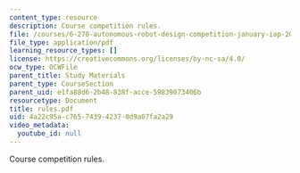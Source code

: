 ```yaml
---
content_type: resource
description: Course competition rules.
file: /courses/6-270-autonomous-robot-design-competition-january-iap-2005/4a22c95ac765743942370d9a07fa2a29_rules.pdf
file_type: application/pdf
learning_resource_types: []
license: https://creativecommons.org/licenses/by-nc-sa/4.0/
ocw_type: OCWFile
parent_title: Study Materials
parent_type: CourseSection
parent_uid: e1fa88d6-2b48-838f-acce-59839073406b
resourcetype: Document
title: rules.pdf
uid: 4a22c95a-c765-7439-4237-0d9a07fa2a29
video_metadata:
  youtube_id: null
---
```

Course competition rules.